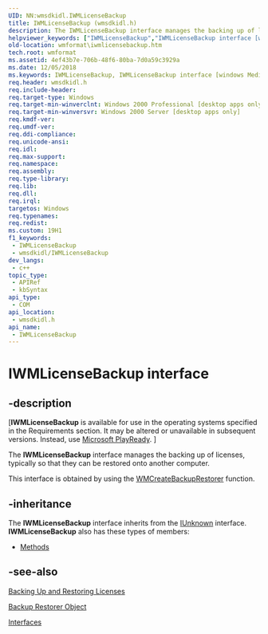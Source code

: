 ```yaml
---
UID: NN:wmsdkidl.IWMLicenseBackup
title: IWMLicenseBackup (wmsdkidl.h)
description: The IWMLicenseBackup interface manages the backing up of licenses, typically so that they can be restored onto another computer.This interface is obtained by using the WMCreateBackupRestorer function.
helpviewer_keywords: ["IWMLicenseBackup","IWMLicenseBackup interface [windows Media Format]","IWMLicenseBackup interface [windows Media Format]","described","IWMLicenseBackupInterface","wmformat.iwmlicensebackup","wmsdkidl/IWMLicenseBackup"]
old-location: wmformat\iwmlicensebackup.htm
tech.root: wmformat
ms.assetid: 4ef43b7e-706b-48f6-80ba-7d0a59c3929a
ms.date: 12/05/2018
ms.keywords: IWMLicenseBackup, IWMLicenseBackup interface [windows Media Format], IWMLicenseBackup interface [windows Media Format],described, IWMLicenseBackupInterface, wmformat.iwmlicensebackup, wmsdkidl/IWMLicenseBackup
req.header: wmsdkidl.h
req.include-header: 
req.target-type: Windows
req.target-min-winverclnt: Windows 2000 Professional [desktop apps only]
req.target-min-winversvr: Windows 2000 Server [desktop apps only]
req.kmdf-ver: 
req.umdf-ver: 
req.ddi-compliance: 
req.unicode-ansi: 
req.idl: 
req.max-support: 
req.namespace: 
req.assembly: 
req.type-library: 
req.lib: 
req.dll: 
req.irql: 
targetos: Windows
req.typenames: 
req.redist: 
ms.custom: 19H1
f1_keywords:
 - IWMLicenseBackup
 - wmsdkidl/IWMLicenseBackup
dev_langs:
 - c++
topic_type:
 - APIRef
 - kbSyntax
api_type:
 - COM
api_location:
 - wmsdkidl.h
api_name:
 - IWMLicenseBackup
---
```


# IWMLicenseBackup interface


## -description

<p class="CCE_Message">[<b>IWMLicenseBackup</b> is available for use in the operating systems specified in the Requirements section. It may be altered or unavailable in subsequent versions. Instead, use <a href="https://www.microsoft.com/PlayReady/">Microsoft PlayReady</a>.
]


The <b>IWMLicenseBackup</b> interface manages the backing up of licenses, typically so that they can be restored onto another computer.

This interface is obtained by using the <a href="/windows/desktop/api/wmsdkidl/nf-wmsdkidl-wmcreatebackuprestorer">WMCreateBackupRestorer</a> function.

## -inheritance

The <b>IWMLicenseBackup</b> interface inherits from the <a href="/windows/desktop/api/unknwn/nn-unknwn-iunknown">IUnknown</a> interface. <b>IWMLicenseBackup</b> also has these types of members:
<ul>
<li><a href="https://docs.microsoft.com/">Methods</a></li>
</ul>

## -see-also

<a href="/windows/desktop/wmformat/backing-up-and-restoring-licenses">Backing Up and Restoring Licenses</a>



<a href="/windows/desktop/wmformat/backup-restorer-object">Backup Restorer Object</a>



<a href="/windows/desktop/wmformat/interfaces">Interfaces</a>
